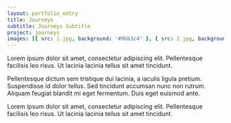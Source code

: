 ```yaml
---
layout: portfolio_entry
title: Journeys
subtitle: Journeys Subtitle
project: journeys
images: [{ src: 1.jpg, background: '#9bb3c4' }, { src: 2.jpg, background: '#9bb3c4' }, { src: image2.png, background: '#9bb3c4' }]
---
```

Lorem ipsum dolor sit amet, consectetur adipiscing elit. Pellentesque facilisis leo risus. Ut lacinia lacinia tellus sit amet tincidunt.

Pellentesque dictum sem tristique dui lacinia, a iaculis ligula pretium. Suspendisse id dolor tellus. Sed tincidunt accumsan nunc non rutrum. Aliquam feugiat blandit mi eget fermentum. Duis eget euismod ante.

Lorem ipsum dolor sit amet, consectetur adipiscing elit. Pellentesque facilisis leo risus. Ut lacinia lacinia tellus sit amet tincidunt.